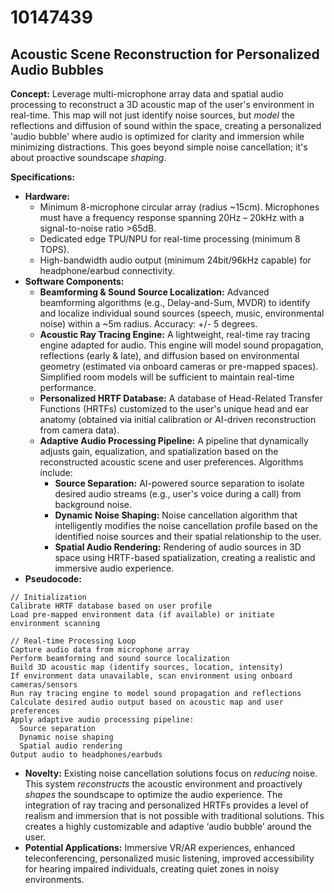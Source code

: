 # 10147439

## Acoustic Scene Reconstruction for Personalized Audio Bubbles

**Concept:** Leverage multi-microphone array data and spatial audio processing to reconstruct a 3D acoustic map of the user's environment in real-time.  This map will not just identify noise sources, but *model* the reflections and diffusion of sound within the space, creating a personalized 'audio bubble' where audio is optimized for clarity and immersion while minimizing distractions. This goes beyond simple noise cancellation; it's about proactive soundscape *shaping*.

**Specifications:**

*   **Hardware:**
    *   Minimum 8-microphone circular array (radius ~15cm).  Microphones must have a frequency response spanning 20Hz – 20kHz with a signal-to-noise ratio >65dB.
    *   Dedicated edge TPU/NPU for real-time processing (minimum 8 TOPS).
    *   High-bandwidth audio output (minimum 24bit/96kHz capable) for headphone/earbud connectivity.
*   **Software Components:**
    *   **Beamforming & Sound Source Localization:** Advanced beamforming algorithms (e.g., Delay-and-Sum, MVDR) to identify and localize individual sound sources (speech, music, environmental noise) within a ~5m radius. Accuracy: +/- 5 degrees.
    *   **Acoustic Ray Tracing Engine:**  A lightweight, real-time ray tracing engine adapted for audio. This engine will model sound propagation, reflections (early & late), and diffusion based on environmental geometry (estimated via onboard cameras or pre-mapped spaces). Simplified room models will be sufficient to maintain real-time performance.
    *   **Personalized HRTF Database:**  A database of Head-Related Transfer Functions (HRTFs) customized to the user's unique head and ear anatomy (obtained via initial calibration or AI-driven reconstruction from camera data).
    *   **Adaptive Audio Processing Pipeline:** A pipeline that dynamically adjusts gain, equalization, and spatialization based on the reconstructed acoustic scene and user preferences.  Algorithms include:
        *   **Source Separation:**  AI-powered source separation to isolate desired audio streams (e.g., user's voice during a call) from background noise.
        *   **Dynamic Noise Shaping:** Noise cancellation algorithm that intelligently modifies the noise cancellation profile based on the identified noise sources and their spatial relationship to the user.
        *   **Spatial Audio Rendering:** Rendering of audio sources in 3D space using HRTF-based spatialization, creating a realistic and immersive audio experience.
*   **Pseudocode:**

```
// Initialization
Calibrate HRTF database based on user profile
Load pre-mapped environment data (if available) or initiate environment scanning

// Real-time Processing Loop
Capture audio data from microphone array
Perform beamforming and sound source localization
Build 3D acoustic map (identify sources, location, intensity)
If environment data unavailable, scan environment using onboard cameras/sensors
Run ray tracing engine to model sound propagation and reflections
Calculate desired audio output based on acoustic map and user preferences
Apply adaptive audio processing pipeline:
  Source separation
  Dynamic noise shaping
  Spatial audio rendering
Output audio to headphones/earbuds
```

*   **Novelty:** Existing noise cancellation solutions focus on *reducing* noise. This system *reconstructs* the acoustic environment and proactively *shapes* the soundscape to optimize the audio experience.  The integration of ray tracing and personalized HRTFs provides a level of realism and immersion that is not possible with traditional solutions. This creates a highly customizable and adaptive ‘audio bubble’ around the user.
*   **Potential Applications:**  Immersive VR/AR experiences, enhanced teleconferencing, personalized music listening, improved accessibility for hearing impaired individuals, creating quiet zones in noisy environments.